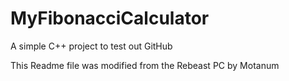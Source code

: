# MyFibonacciCalculator
A simple C++ project to test out GitHub

This Readme file was modified from the Rebeast PC by Motanum
